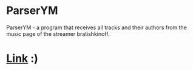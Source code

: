 # ParserYM
ParserYM - a program that receives all tracks and their authors from the music page of the streamer bratishkinoff.
# <a href="https://www.twitch.tv/bratishkinoff" target="_blank">Link</a> :)
